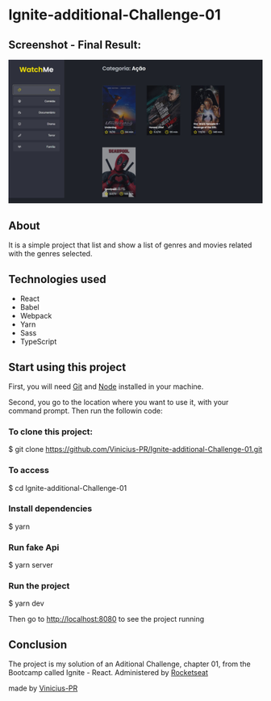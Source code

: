 # Ignite-additional-Challenge-01

## Screenshot - Final Result:
![Resultado Final](https://github.com/Vinicius-PR/Ignite-additional-Challenge-01/blob/main/Final%20Result.jpg)

## About
It is a simple project that list and show a list of genres and movies related with the genres selected.

## Technologies used
<ul>
<li>React</li>
<li>Babel</li>
<li>Webpack</li>
<li>Yarn</li>
<li>Sass</li>
<li>TypeScript</li>
</ul>

## Start using this project
First, you will need <a href="https://git-scm.com/" target="_blank">Git</a> and <a href="https://nodejs.org/en/" target="_blank">Node</a> installed in your machine.

Second, you go to the location where you want to use it, with your command prompt. Then run the followin code:

### To clone this project:
$ git clone https://github.com/Vinicius-PR/Ignite-additional-Challenge-01.git

### To access
$ cd Ignite-additional-Challenge-01

### Install dependencies
$ yarn

### Run fake Api
$ yarn server

### Run the project
$ yarn dev

Then go to <http://localhost:8080> to see the project running

## Conclusion
The project is my solution of an Aditional Challenge, chapter 01, from the Bootcamp called Ignite - React. Administered by <a href="https://rocketseat.com.br/" target="_blank">Rocketseat</a>

made by <a href="https://github.com/Vinicius-PR" target="_blank">Vinicius-PR</a>
